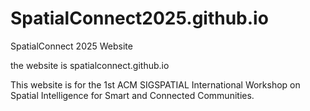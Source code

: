 # SpatialConnect2025.github.io
SpatialConnect 2025 Website

the website is spatialconnect.github.io

This website is for the 1st ACM SIGSPATIAL International Workshop on Spatial Intelligence for Smart and Connected Communities.
